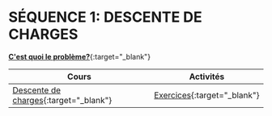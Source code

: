 # SÉQUENCE 1: **DESCENTE DE CHARGES**

[**C'est quoi le problème?**](./cours1/lancement.md){:target="_blank"}

| Cours | Activités |
| -- | -- |
| [Descente de charges](./cours1/ddc_cours.md){:target="_blank"} | [Exercices](./activites/ddc_exercices.md){:target="_blank"} |
